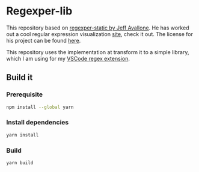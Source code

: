 # Regexper-lib
This repository based on [regexper-static by Jeff Avallone](https://gitlab.com/javallone/regexper-static). He has worked out a cool regular expression visualization [site](https://regexper.com/), check it out. The license for his project can be found [here](https://gitlab.com/javallone/regexper-static/-/blob/master/LICENSE.txt).

This repository uses the implementation at transform it to a simple library, which I am using for my [VSCode regex extension](https://github.com/StevenCyb/VSRegex).

## Build it
### Prerequisite
```bash
npm install --global yarn
```
### Install dependencies
```bash
yarn install
```
### Build
```bash
yarn build
```
